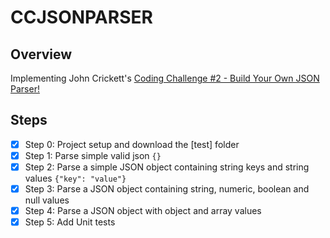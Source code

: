 # CCJSONPARSER

## Overview
Implementing John Crickett's [Coding Challenge #2 - Build Your Own JSON Parser!](https://codingchallenges.fyi/challenges/challenge-json-parser)

## Steps
* [x] Step 0: Project setup and download the [test] folder
* [x] Step 1: Parse simple valid json `{}`
* [x] Step 2: Parse a simple JSON object containing string keys and string values `{"key": "value"}`
* [x] Step 3: Parse a JSON object containing string, numeric, boolean and null values
* [x] Step 4: Parse a JSON object with object and array values
* [x] Step 5: Add Unit tests